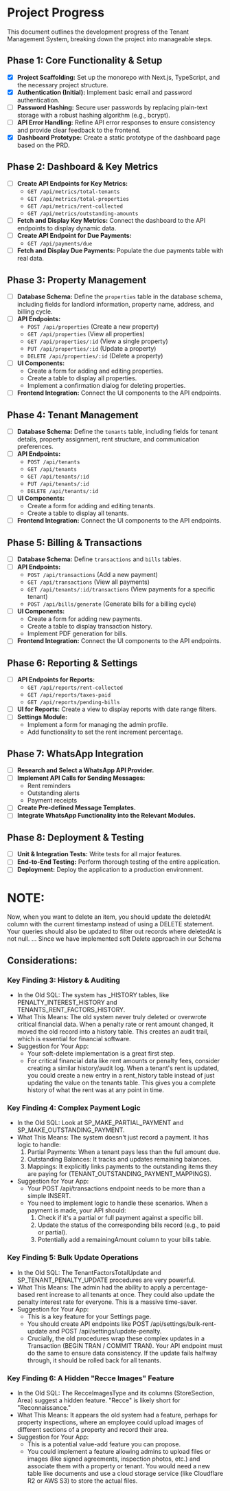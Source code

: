 # Project Progress

This document outlines the development progress of the Tenant Management System, breaking down the project into manageable steps.

## Phase 1: Core Functionality & Setup

- [x] **Project Scaffolding:** Set up the monorepo with Next.js, TypeScript, and the necessary project structure.
- [x] **Authentication (Initial):** Implement basic email and password authentication.
- [ ] **Password Hashing:** Secure user passwords by replacing plain-text storage with a robust hashing algorithm (e.g., bcrypt).
- [ ] **API Error Handling:** Refine API error responses to ensure consistency and provide clear feedback to the frontend.
- [x] **Dashboard Prototype:** Create a static prototype of the dashboard page based on the PRD.

## Phase 2: Dashboard & Key Metrics

- [ ] **Create API Endpoints for Key Metrics:**
  - `GET /api/metrics/total-tenants`
  - `GET /api/metrics/total-properties`
  - `GET /api/metrics/rent-collected`
  - `GET /api/metrics/outstanding-amounts`
- [ ] **Fetch and Display Key Metrics:** Connect the dashboard to the API endpoints to display dynamic data.
- [ ] **Create API Endpoint for Due Payments:**
  - `GET /api/payments/due`
- [ ] **Fetch and Display Due Payments:** Populate the due payments table with real data.

## Phase 3: Property Management

- [ ] **Database Schema:** Define the `properties` table in the database schema, including fields for landlord information, property name, address, and billing cycle.
- [ ] **API Endpoints:**
  - `POST /api/properties` (Create a new property)
  - `GET /api/properties` (View all properties)
  - `GET /api/properties/:id` (View a single property)
  - `PUT /api/properties/:id` (Update a property)
  - `DELETE /api/properties/:id` (Delete a property)
- [ ] **UI Components:**
  - Create a form for adding and editing properties.
  - Create a table to display all properties.
  - Implement a confirmation dialog for deleting properties.
- [ ] **Frontend Integration:** Connect the UI components to the API endpoints.

## Phase 4: Tenant Management

- [ ] **Database Schema:** Define the `tenants` table, including fields for tenant details, property assignment, rent structure, and communication preferences.
- [ ] **API Endpoints:**
  - `POST /api/tenants`
  - `GET /api/tenants`
  - `GET /api/tenants/:id`
  - `PUT /api/tenants/:id`
  - `DELETE /api/tenants/:id`
- [ ] **UI Components:**
  - Create a form for adding and editing tenants.
  - Create a table to display all tenants.
- [ ] **Frontend Integration:** Connect the UI components to the API endpoints.

## Phase 5: Billing & Transactions

- [ ] **Database Schema:** Define `transactions` and `bills` tables.
- [ ] **API Endpoints:**
  - `POST /api/transactions` (Add a new payment)
  - `GET /api/transactions` (View all payments)
  - `GET /api/tenants/:id/transactions` (View payments for a specific tenant)
  - `POST /api/bills/generate` (Generate bills for a billing cycle)
- [ ] **UI Components:**
  - Create a form for adding new payments.
  - Create a table to display transaction history.
  - Implement PDF generation for bills.
- [ ] **Frontend Integration:** Connect the UI components to the API endpoints.

## Phase 6: Reporting & Settings

- [ ] **API Endpoints for Reports:**
  - `GET /api/reports/rent-collected`
  - `GET /api/reports/taxes-paid`
  - `GET /api/reports/pending-bills`
- [ ] **UI for Reports:** Create a view to display reports with date range filters.
- [ ] **Settings Module:**
  - Implement a form for managing the admin profile.
  - Add functionality to set the rent increment percentage.

## Phase 7: WhatsApp Integration

- [ ] **Research and Select a WhatsApp API Provider.**
- [ ] **Implement API Calls for Sending Messages:**
  - Rent reminders
  - Outstanding alerts
  - Payment receipts
- [ ] **Create Pre-defined Message Templates.**
- [ ] **Integrate WhatsApp Functionality into the Relevant Modules.**

## Phase 8: Deployment & Testing

- [ ] **Unit & Integration Tests:** Write tests for all major features.
- [ ] **End-to-End Testing:** Perform thorough testing of the entire application.
- [ ] **Deployment:** Deploy the application to a production environment.

# NOTE:

Now, when you want to delete an item, you should update the deletedAt column with the current timestamp instead of using a DELETE statement. Your
queries should also be updated to filter out records where deletedAt is not null. ... Since we have implemented soft Delete approach in our Schema

## Considerations:

### Key Finding 3: History & Auditing

- In the Old SQL: The system has \_HISTORY tables, like PENALTY_INTEREST_HISTORY and TENANTS_RENT_FACTORS_HISTORY.
- What This Means: The old system never truly deleted or overwrote critical financial data. When a penalty rate or rent amount changed, it moved the old
  record into a history table. This creates an audit trail, which is essential for financial software.
- Suggestion for Your App:
  - Your soft-delete implementation is a great first step.
  - For critical financial data like rent amounts or penalty fees, consider creating a similar history/audit log. When a tenant's rent is updated, you
    could create a new entry in a rent_history table instead of just updating the value on the tenants table. This gives you a complete history of what
    the rent was at any point in time.

### Key Finding 4: Complex Payment Logic

- In the Old SQL: Look at SP_MAKE_PARTIAL_PAYMENT and SP_MAKE_OUTSTANDING_PAYMENT.
- What This Means: The system doesn't just record a payment. It has logic to handle:
  1.  Partial Payments: When a tenant pays less than the full amount due.
  2.  Outstanding Balances: It tracks and updates remaining balances.
  3.  Mappings: It explicitly links payments to the outstanding items they are paying for (TENANT_OUTSTANDING_PAYMENT_MAPPINGS).
- Suggestion for Your App:
  - Your POST /api/transactions endpoint needs to be more than a simple INSERT.
  - You need to implement logic to handle these scenarios. When a payment is made, your API should:
    1.  Check if it's a partial or full payment against a specific bill.
    2.  Update the status of the corresponding bills record (e.g., to paid or partial).
    3.  Potentially add a remainingAmount column to your bills table.

### Key Finding 5: Bulk Update Operations

- In the Old SQL: The TenantFactorsTotalUpdate and SP_TENANT_PENALTY_UPDATE procedures are very powerful.
- What This Means: The admin had the ability to apply a percentage-based rent increase to all tenants at once. They could also update the penalty
  interest rate for everyone. This is a massive time-saver.
- Suggestion for Your App:
  - This is a key feature for your Settings page.
  - You should create API endpoints like POST /api/settings/bulk-rent-update and POST /api/settings/update-penalty.
  - Crucially, the old procedures wrap these complex updates in a Transaction (BEGIN TRAN / COMMIT TRAN). Your API endpoint must do the same to ensure
    data consistency. If the update fails halfway through, it should be rolled back for all tenants.

### Key Finding 6: A Hidden "Recce Images" Feature

- In the Old SQL: The RecceImagesType and its columns (StoreSection, Area) suggest a hidden feature. "Recce" is likely short for "Reconnaissance."
- What This Means: It appears the old system had a feature, perhaps for property inspections, where an employee could upload images of different sections
  of a property and record their area.
- Suggestion for Your App:
  - This is a potential value-add feature you can propose.
  - You could implement a feature allowing admins to upload files or images (like signed agreements, inspection photos, etc.) and associate them with a
    property or tenant. You would need a new table like documents and use a cloud storage service (like Cloudflare R2 or AWS S3) to store the actual
    files.
